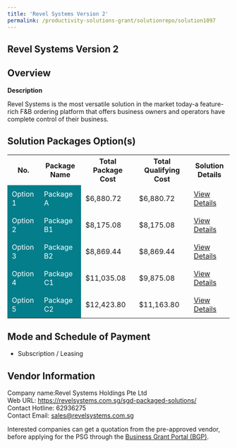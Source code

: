 ```yaml
---
title: 'Revel Systems Version 2'
permalink: /productivity-solutions-grant/solutionrepo/solution1097
---
```


## Revel Systems Version 2

## Overview

**Description**

Revel Systems is the most versatile solution in the market today-a feature-rich F&B ordering platform that offers business owners and operators have complete control of their business.

## Solution Packages Option(s)

<table>
<tr>
<th><b>No.</b></th>
<th><b>Package Name</b></th>
<th><b>Total Package Cost</b></th>
<th><b>Total Qualifying Cost</b></th>
<th><b>Solution Details</b></th>
</tr>
<tr>
<td style='padding: 10px; background-color: #037E8A; color: #FFFFFF;'>Option 1</td>
<td style='padding: 10px; background-color: #037E8A; color: #FFFFFF;'>Package A</td>
<td style='padding: 10px;'>$6,880.72</td>
<td style='padding: 10px;'>$6,880.72</td>
<td style='padding: 10px;'><a href='/images/psg/RevelSystems_Revel Systems_Version2_DesensitisedPart1.pdf' target='_blank'>View Details</a></td>
</tr>
<tr>
<td style='padding: 10px; background-color: #037E8A; color: #FFFFFF;'>Option 2</td>
<td style='padding: 10px; background-color: #037E8A; color: #FFFFFF;'>Package B1</td>
<td style='padding: 10px;'>$8,175.08</td>
<td style='padding: 10px;'>$8,175.08</td>
<td style='padding: 10px;'><a href='/images/psg/RevelSystems_Revel Systems_Version2_DesensitisedPart2.pdf' target='_blank'>View Details</a></td>
</tr>
<tr>
<td style='padding: 10px; background-color: #037E8A; color: #FFFFFF;'>Option 3</td>
<td style='padding: 10px; background-color: #037E8A; color: #FFFFFF;'>Package B2</td>
<td style='padding: 10px;'>$8,869.44</td>
<td style='padding: 10px;'>$8,869.44</td>
<td style='padding: 10px;'><a href='/images/psg/RevelSystems_Revel Systems_Version2_DesensitisedPart3.pdf' target='_blank'>View Details</a></td>
</tr>
<tr>
<td style='padding: 10px; background-color: #037E8A; color: #FFFFFF;'>Option 4</td>
<td style='padding: 10px; background-color: #037E8A; color: #FFFFFF;'>Package C1</td>
<td style='padding: 10px;'>$11,035.08</td>
<td style='padding: 10px;'>$9,875.08</td>
<td style='padding: 10px;'><a href='/images/psg/RevelSystems_Revel Systems_Version2_DesensitisedPart4.pdf' target='_blank'>View Details</a></td>
</tr>
<tr>
<td style='padding: 10px; background-color: #037E8A; color: #FFFFFF;'>Option 5</td>
<td style='padding: 10px; background-color: #037E8A; color: #FFFFFF;'>Package C2</td>
<td style='padding: 10px;'>$12,423.80</td>
<td style='padding: 10px;'>$11,163.80</td>
<td style='padding: 10px;'><a href='/images/psg/RevelSystems_Revel Systems_Version2_DesensitisedPart5.pdf' target='_blank'>View Details</a></td>
</tr>
</table>

## Mode and Schedule of Payment

 - Subscription / Leasing

## Vendor Information

 Company name:Revel Systems Holdings Pte Ltd<br>Web URL: https://revelsystems.com.sg/sgd-packaged-solutions/ <br>Contact Hotline: 62936275 <br>Contact Email: sales@revelsystems.com.sg 

Interested companies can get a quotation from the pre-approved vendor, before applying for the PSG through the <a href='https://www.businessgrants.gov.sg/' target='_blank' rel='noopener'>Business Grant Portal (BGP)</a>.

<script src="/jquery/resize-tables.js"></script>

